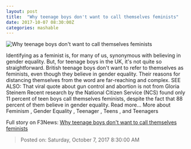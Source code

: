```yaml
---
layout: post
title:  "Why teenage boys don't want to call themselves feminists"
date: 2017-10-07 08:30:00Z
categories: mashable
---
```


![Why teenage boys don't want to call themselves feminists](https://i.amz.mshcdn.com/bu5nl5AsHf54Rw0DecBVpULZe-g=/1200x630/2017%2F10%2F07%2F39%2F807a242b07d540c48d1986e9f0fd78e5.95a85.jpg)

Identifying as a feminist is, for many of us, synonymous with believing in gender equality. But, for teenage boys in the UK, it's not quite so straightforward. British teenage boys don't want to refer to themselves as feminists, even though they believe in gender equality. Their reasons for distancing themselves from the word are far-reaching and complex. SEE ALSO: That viral quote about gun control and abortion is not from Gloria Steinem Recent research by the National Citizen Service (NCS) found only 11 percent of teen boys call themselves feminists, despite the fact that 88 percent of them believe in gender equality. Read more... More about Feminism , Gender Equality , Teenager , Teens , and Teenagers


Full story on F3News: [Why teenage boys don't want to call themselves feminists](http://www.f3nws.com/n/VChexE)

> Posted on: Saturday, October 7, 2017 8:30:00 AM
